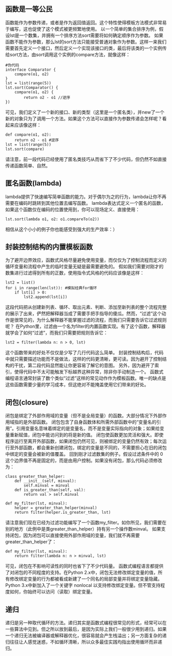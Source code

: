 
## 函数是一等公民
函数能作为参数传递，或者是作为返回值返回。这个特性使得模板方法模式非常易于编写，这也促使了这个模式被更频繁地使用。
以一个简单的集合排序为例，假设lst是一个数集，并拥有一个排序方法sort需要将如何确定顺序作为参数。
如果函数不能作为参数，那么lst的sort方法只能接受普通对象作为参数。这样一来我们需要首先定义一个接口，然后定义一个实现该接口的类，最后将该类的一个实例传给sort方法，由sort调用这个实例的compare方法，就像这样：
```
#伪代码
interface Comparator {
    compare(o1, o2)
}
lst = list(range(5))
lst.sort(Comparator() {
    compare(o1, o2) {
        return o2 - o1 //逆序
})
```
可见，我们定义了一个新的接口、新的类型（这里是一个匿名类），并new了一个新的对象只为了调用一个方法。如果这个方法可以直接作为参数传递会怎样呢？看起来应该像这样：
```
def compare(o1, o2): 
    return o2 - o1 #逆序 
lst = list(range(5)) 
lst.sort(compare)
```
请注意，前一段代码已经使用了匿名类技巧从而省下了不少代码，但仍然不如直接传递函数简单、自然。
## 匿名函数(lambda)
lambda提供了快速编写简单函数的能力。对于偶尔为之的行为，lambda让你不再需要在编码时跳转到其他位置去编写函数。
lambda表达式定义一个匿名的函数，如果这个函数仅在编码的位置使用到，你可以现场定义、直接使用：
```
lst.sort(lambda o1, o2: o1.compareTo(o2))
```
相信从这个小小的例子你也能感受到强大的生产效率：）
## 封装控制结构的内置模板函数
为了避开边界效应，函数式风格尽量避免使用变量，而仅仅为了控制流程而定义的循环变量和流程中产生的临时变量无疑是最需要避免的。
假如我们需要对刚才的数集进行过滤得到所有的正数，使用指令式风格的代码应该像是这样：
```
lst2 = list()
for i in range(len(lst)): #模拟经典for循环
    if lst[i] > 0:
        lst2.append(lst[i])
```
这段代码把从创建新列表、循环、取出元素、判断、添加至新列表的整个流程完整的展示了出来，俨然把解释器当成了需要手把手指导的傻瓜。然而，“过滤”这个动作是很常见的，为什么解释器不能掌握过滤的流程，而我们只需要告诉它过滤规则呢？
在Python里，过滤由一个名为filter的内置函数实现。有了这个函数，解释器就学会了如何“过滤”，而我们只需要把规则告诉它：
```
lst2 = filter(lambda n: n > 0, lst)
```
这个函数带来的好处不仅仅是少写了几行代码这么简单。
封装控制结构后，代码中就只需要描述功能而不是做法，这样的代码更清晰，更可读。因为避开了控制结构的干扰，第二段代码显然能让你更容易了解它的意图。
另外，因为避开了索引，使得代码中不太可能触发下标越界这种异常，除非你手动制造一个。
函数式编程语言通常封装了数个类似“过滤”这样的常见动作作为模板函数。唯一的缺点是这些函数需要少量的学习成本，但这绝对不能掩盖使用它们带来的好处。
## 闭包(closure)
闭包是绑定了外部作用域的变量（但不是全局变量）的函数。大部分情况下外部作用域指的是外部函数。
闭包包含了自身函数体和所需外部函数中的“变量名的引用”。引用变量名意味着绑定的是变量名，而不是变量实际指向的对象；如果给变量重新赋值，闭包中能访问到的将是新的值。
闭包使函数更加灵活和强大。即使程序运行至离开外部函数，如果闭包仍然可见，则被绑定的变量仍然有效；每次运行至外部函数，都会重新创建闭包，绑定的变量是不同的，不需要担心在旧的闭包中绑定的变量会被新的值覆盖。
回到刚才过滤数集的例子。假设过滤条件中的 0 这个边界值不再是固定的，而是由用户控制。如果没有闭包，那么代码必须修改为：
```
class greater_than_helper:
    def __init__(self, minval):
        self.minval = minval
    def is_greater_than(self, val):
        return val > self.minval
 
def my_filter(lst, minval):
    helper = greater_than_helper(minval)
    return filter(helper.is_greater_than, lst)
```
请注意我们现在已经为过滤功能编写了一个函数my_filter。如你所见，我们需要在别的地方（此例中是类greater_than_helper）持有另一个操作数minval。
如果支持闭包，因为闭包可以直接使用外部作用域的变量，我们就不再需要greater_than_helper了：
```
def my_filter(lst, minval): 
    return filter(lambda n: n > minval, lst)
```
可见，闭包在不影响可读性的同时也省下了不少代码量。
函数式编程语言都提供了对闭包的不同程度的支持。在Python 2.x中，闭包无法修改绑定变量的值，所有修改绑定变量的行为都被看成新建了一个同名的局部变量并将绑定变量隐藏。Python 3.x中新加入了一个关键字 nonlocal 以支持修改绑定变量。但不管支持程度如何，你始终可以访问（读取）绑定变量。
## 递归
递归是另一种取代循环的方法。递归其实是函数式编程很常见的形式，经常可以在一些算法中见到。但之所以放到最后，是因为实际上我们一般很少用到递归。如果一个递归无法被编译器或解释器优化，很容易就会产生栈溢出；另一方面复杂的递归往往让人感觉迷惑，不如循环清晰，所以众多最佳实践均指出使用循环而非递归。

